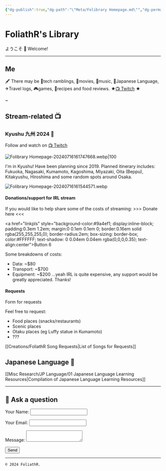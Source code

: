 ```yaml
---
{"dg-publish":true,"dg-path":"\"Meta/Folibrary Homepage.md\"","dg-permalink":"home","permalink":"/home/","tags":["gardenEntry"],"dgHomeLink":"false","dgShowBacklinks":"false","dgShowLocalGraph":"false","dgShowInlineTitle":"false","dgShowToc":"false","dgShowFileTree":"false","dgEnableSearch":"false","noteIcon":""}
---
```



# FoliathR's Library
ようこそ 👋 Welcome! 

---
## Me
🖋  There may be 📱tech ramblings, 🎥movies, 🎵music, 🗾Japanese Language, ✈Travel logs, 🎮games, 🍙recipes and food reviews.
★[📺 Twitch](https://twitch.tv/foliathr) ★

~
## Stream-related 📺
### Kyushu 九州 2024 🗾
Follow and watch on [📺 Twitch](https://twitch.tv/foliathr)

![Folibrary Homepage-20240716161747668.webp|100](/img/user/z.Images/image/Folibrary%20Homepage-20240716161747668.webp)

I'm in Kyushu! Have been planning since 2019. Planned itinerary includes: Fukuoka, Nagasaki, Kumamoto, Kagoshima, Miyazaki, Oita (Beppu), Kitakyushu, Hiroshima and some random spots around Osaka.

![Folibrary Homepage-20240716161544571.webp](/img/user/z.Images/image/Folibrary%20Homepage-20240716161544571.webp)
#### Donations/support for IRL stream
If you would like to help share some of the costs of streaming:
\>\>\> Donate here <<<

<a href="linkpls" style="background-color:#9a4ef1; display:inline-block; padding:0.3em 1.2em; margin:0 0.1em 0.1em 0; border:0.16em solid rgba(255,255,255,0); border-radius:2em; box-sizing: border-box; color:#FFFFFF; text-shadow: 0 0.04em 0.04em rgba(0,0,0,0.35); text-align:center">Button 6</a>


Some breakdowns of costs:
- Data: ~$80
- Transport: ~$700
- Equipment: ~$200
…yeah IRL is quite expensive, any support would be greatly appreciated. Thanks!

#### Requests
Form for requests

Feel free to request:
- Food places (snacks/restaurants)
- Scenic places
- Otaku places (eg Luffy statue in Kumamoto)
- ???

[[Creations/FoliathR Song Requests\|List of Songs for Requests]]

## Japanese Language 🎌
[[Misc Research/JP Language/01 Japanese Language Learning Resources\|Compilation of Japanese Language Learning Resources]]

---
## 💬 Ask a question
<form name="contact" method="POST" data-netlify="true">
  <p>
    <label>Your Name: <input type="text" name="name" /></label>
  </p>
  <p>
    <label>Your Email: <input type="email" name="email" /></label>
  </p>
  <p>
    <label>Message: <textarea name="message"></textarea></label>
  </p>
  <p>
    <button type="submit">Send</button>
  </p>
</form>

---

`© 2024 FoliathR. `
<a rel="me" href="https://fosstodon.org/@foliathr"></a>
